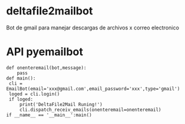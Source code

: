 # deltafile2mailbot
Bot de gmail para manejar descargas de archivos x correo electronico 
# API pyemailbot
   ``` 
   def onenteremail(bot,message):
       pass
   def main():
    cli = EmailBot(email='xxx@gmail.com',email_password='xxx',type='gmail')
    loged = cli.login()
    if loged:
        print('DeltaFile2Mail Runing!')
        cli.dispatch_receiv_emails(onenteremail=onenteremail)
   if __name__ == '__main__':main()
